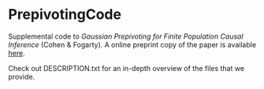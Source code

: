 # PrepivotingCode
Supplemental code to <em>Gaussian Prepivoting for Finite Population Causal Inference</em> (Cohen & Fogarty).  A online preprint copy of the paper is available [here](https://arxiv.org/abs/2002.06654).

Check out DESCRIPTION.txt for an in-depth overview of the files that we provide.
